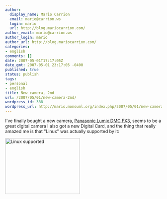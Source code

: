 ```yaml
---
author:
  display_name: Mario Carrion
  email: mario@carrion.ws
  login: mario
  url: http://blog.mariocarrion.com/
author_email: mario@carrion.ws
author_login: mario
author_url: http://blog.mariocarrion.com/
categories:
- english
comments: []
date: 2007-05-01T17:17:05Z
date_gmt: 2007-05-01 23:17:05 -0400
published: true
status: publish
tags:
- personal
- english
title: New camera, 2nd
url: /2007/05/01/new-camera-2nd/
wordpress_id: 388
wordpress_url: http://mario.monouml.org/index.php/2007/05/01/new-camera-2nd/
---
```


<p>I've finally bought a new camera, <a href="http://www.google.com.mx/search?q=Panasonic+Lumix+DMC+FX3">Panasonic Lumix DMC FX3</a>, seems to be a great digital camera I also got a new Digital Card, and the thing that really amazed me is that "Linux" was actually supported by it:</p>
<p><a href="http://www.flickr.com/photos/mariocarrion/480574194/" title="Photo Sharing"><img src="http://farm1.static.flickr.com/175/480574194_7ff930ec73_m.jpg" width="240" height="180" alt="Linux supported" /></a></p>
